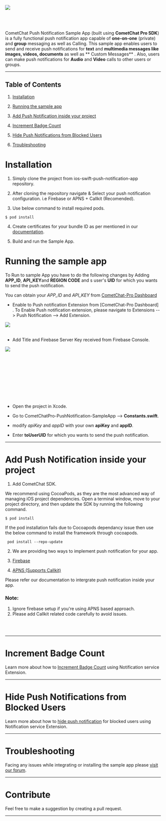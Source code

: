 
<div>
<img align="left" src="https://github.com/cometchat-pro-extensions/ios-swift-push-notifications-app/blob/master/Screenshots/Screenshot.png">

<br></br><br></br>

CometChat Push Notification Sample App (built using **CometChat Pro SDK**) is a fully functional push notification app capable of **one-on-one** (private) and **group** messaging as well as Calling. This sample app enables users to send and receive push notifications for  **text** and **multimedia messages like  images, videos, documents** as well as ** Custom Messages** . Also, users can make  push notifications for **Audio** and **Video** calls to other users or groups.



___

## Table of Contents


1. [Installation](#Installation)

2. [Running the sample app](#Running-the-sample-app)

3. [Add Push Notification inside your project](#Add-Push-Notification-inside-your-project)

4. [Increment Badge Count](#Increment-Badge-Count)

5. [Hide Push Notifications from Blocked Users](#Hide-Push-Notifications-from-Blocked-Users)

6. [Troubleshooting](#Troubleshooting)



# Installation 
      
  1.  Simply clone the project from ios-swift-push-notification-app repository. 
  
  2.  After cloning the repository navigate & Select your push notification configuration. i.e Firebase or APNS + Callkit (Recomended). 
  
  3. Use below command to install required pods.
   
   ```
   $ pod install
  ```

  
  4. Create certificates for your bundle ID as per mentioned in our [documentation](https://prodocs.cometchat.com/docs/ios-extensions-enhanced-push-notification).

  5.  Build and run the Sample App.
   
  


# Running the sample app

   To Run to sample App you have to do the following changes by Adding **APP_ID**, **API_KEY**and **REGION CODE** and s user's **UID** for which you wants to send the push notification.
   
   You can obtain your  *APP_ID* and *API_KEY* from [CometChat-Pro Dashboard](https://app.cometchat.com/)
   
   - Enable to Push notification Extension from  [CometChat-Pro Dashboard] . To Enable Push notification extension, please navigate to Extensions --> Push Notification --> Add Extension. 
   
   <img align="left" src="https://github.com/cometchat-pro-extensions/ios-swift-push-notifications-app/blob/master/Screenshots/addExtension.png"> <br></br>  
   
   - Add Title and Firebase Server Key received from Firebase Console. 
   
   <img align="left" src="https://github.com/cometchat-pro-extensions/ios-swift-push-notifications-app/blob/master/Screenshots/settings.png"><br></br> <br></br><br></br> <br></br><br></br>
          
   - Open the project in Xcode. 
          
   - Go to CometChatPro-PushNotification-SampleApp -->  **Constants.swift**.
                  
   - modify *apiKey* and *appID* with your own **apiKey** and **appID**.
   
   - Enter **toUserUID** for which you wants to send the push notification.

___

# Add Push Notification inside your project
   
   1. Add CometChat SDK.
   
   We recommend using CocoaPods, as they are the most advanced way of managing iOS project dependencies. Open a terminal   window, move to your project directory, and then update the SDK  by running the following command.
   
   ```
   $ pod install
   ```
   
   If the pod installation fails due to Cocoapods dependancy issue then use the below command to install the framework through cocoapods.
  
  ```
   pod install --repo-update
   ```
   2. We are providing two ways to implement push notification for your app. 
   
   1. [Firebase](https://prodocs.cometchat.com/docs/ios-extensions-enhanced-push-notification)
   2. [APNS (Supports Callkit)](https://prodocs.cometchat.com/docs/ios-extensions-enhanced-push-notification-apns)
   
   Please refer our documentation to intergrate push notification inside your app.
   
   ### Note: 
   
   1. Ignore firebase setup if you're using APNS based approach. 
   2. Please add Callkit related code carefully to avoid issues.

   
 <br></br>  

___

# Increment Badge Count

Learn more about how to [Increment Badge Count](https://github.com/cometchat-pro-samples/ios-swift-push-notifications-app/blob/master/IncrementBadgeCount.md) using Notification service Extension.
___

# Hide Push Notifications from Blocked Users

Learn more about how to [hide push notification](https://github.com/cometchat-pro-samples/ios-swift-push-notifications-app/blob/master/Customize.md) for blocked users using Notification service Extension.
    
___   

# Troubleshooting

Facing any issues while integrating or installing the sample app please <a href="https://forum.cometchat.com/"> visit our forum</a>.

___

# Contribute 
   
   Feel free to make a suggestion by creating a pull request.

___


